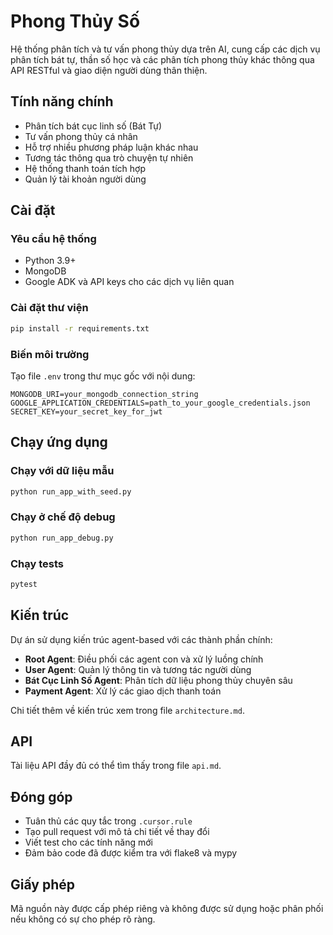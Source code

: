 # Phong Thủy Số

Hệ thống phân tích và tư vấn phong thủy dựa trên AI, cung cấp các dịch vụ phân tích bát tự, thần số học và các phân tích phong thủy khác thông qua API RESTful và giao diện người dùng thân thiện.

## Tính năng chính

- Phân tích bát cục linh số (Bát Tự)
- Tư vấn phong thủy cá nhân
- Hỗ trợ nhiều phương pháp luận khác nhau
- Tương tác thông qua trò chuyện tự nhiên
- Hệ thống thanh toán tích hợp
- Quản lý tài khoản người dùng

## Cài đặt

### Yêu cầu hệ thống

- Python 3.9+
- MongoDB
- Google ADK và API keys cho các dịch vụ liên quan

### Cài đặt thư viện

```bash
pip install -r requirements.txt
```

### Biến môi trường

Tạo file `.env` trong thư mục gốc với nội dung:

```
MONGODB_URI=your_mongodb_connection_string
GOOGLE_APPLICATION_CREDENTIALS=path_to_your_google_credentials.json
SECRET_KEY=your_secret_key_for_jwt
```

## Chạy ứng dụng

### Chạy với dữ liệu mẫu

```bash
python run_app_with_seed.py
```

### Chạy ở chế độ debug

```bash
python run_app_debug.py
```

### Chạy tests

```bash
pytest
```

## Kiến trúc

Dự án sử dụng kiến trúc agent-based với các thành phần chính:

- **Root Agent**: Điều phối các agent con và xử lý luồng chính
- **User Agent**: Quản lý thông tin và tương tác người dùng
- **Bát Cục Linh Số Agent**: Phân tích dữ liệu phong thủy chuyên sâu
- **Payment Agent**: Xử lý các giao dịch thanh toán

Chi tiết thêm về kiến trúc xem trong file `architecture.md`.

## API

Tài liệu API đầy đủ có thể tìm thấy trong file `api.md`.

## Đóng góp

- Tuân thủ các quy tắc trong `.cursor.rule`
- Tạo pull request với mô tả chi tiết về thay đổi
- Viết test cho các tính năng mới
- Đảm bảo code đã được kiểm tra với flake8 và mypy

## Giấy phép

Mã nguồn này được cấp phép riêng và không được sử dụng hoặc phân phối nếu không có sự cho phép rõ ràng. 